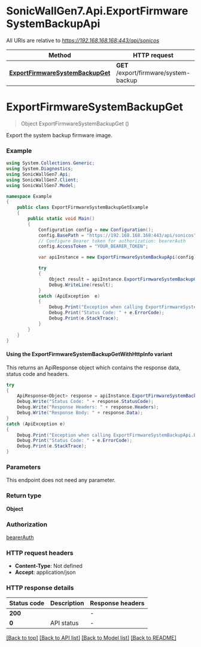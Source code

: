 # SonicWallGen7.Api.ExportFirmwareSystemBackupApi

All URIs are relative to *https://192.168.168.168:443/api/sonicos*

| Method | HTTP request | Description |
|--------|--------------|-------------|
| [**ExportFirmwareSystemBackupGet**](ExportFirmwareSystemBackupApi.md#exportfirmwaresystembackupget) | **GET** /export/firmware/system-backup |  |

<a id="exportfirmwaresystembackupget"></a>
# **ExportFirmwareSystemBackupGet**
> Object ExportFirmwareSystemBackupGet ()



Export the system backup firmware image.

### Example
```csharp
using System.Collections.Generic;
using System.Diagnostics;
using SonicWallGen7.Api;
using SonicWallGen7.Client;
using SonicWallGen7.Model;

namespace Example
{
    public class ExportFirmwareSystemBackupGetExample
    {
        public static void Main()
        {
            Configuration config = new Configuration();
            config.BasePath = "https://192.168.168.168:443/api/sonicos";
            // Configure Bearer token for authorization: bearerAuth
            config.AccessToken = "YOUR_BEARER_TOKEN";

            var apiInstance = new ExportFirmwareSystemBackupApi(config);

            try
            {
                Object result = apiInstance.ExportFirmwareSystemBackupGet();
                Debug.WriteLine(result);
            }
            catch (ApiException  e)
            {
                Debug.Print("Exception when calling ExportFirmwareSystemBackupApi.ExportFirmwareSystemBackupGet: " + e.Message);
                Debug.Print("Status Code: " + e.ErrorCode);
                Debug.Print(e.StackTrace);
            }
        }
    }
}
```

#### Using the ExportFirmwareSystemBackupGetWithHttpInfo variant
This returns an ApiResponse object which contains the response data, status code and headers.

```csharp
try
{
    ApiResponse<Object> response = apiInstance.ExportFirmwareSystemBackupGetWithHttpInfo();
    Debug.Write("Status Code: " + response.StatusCode);
    Debug.Write("Response Headers: " + response.Headers);
    Debug.Write("Response Body: " + response.Data);
}
catch (ApiException e)
{
    Debug.Print("Exception when calling ExportFirmwareSystemBackupApi.ExportFirmwareSystemBackupGetWithHttpInfo: " + e.Message);
    Debug.Print("Status Code: " + e.ErrorCode);
    Debug.Print(e.StackTrace);
}
```

### Parameters
This endpoint does not need any parameter.
### Return type

**Object**

### Authorization

[bearerAuth](../README.md#bearerAuth)

### HTTP request headers

 - **Content-Type**: Not defined
 - **Accept**: application/json


### HTTP response details
| Status code | Description | Response headers |
|-------------|-------------|------------------|
| **200** |  |  -  |
| **0** | API status |  -  |

[[Back to top]](#) [[Back to API list]](../README.md#documentation-for-api-endpoints) [[Back to Model list]](../README.md#documentation-for-models) [[Back to README]](../README.md)

